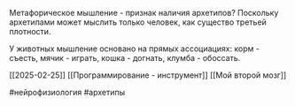 Метафорическое мышление - признак наличия архетипов? Поскольку архетипами может мыслить только человек, как существо третьей плотности.

У животных мышление основано на прямых ассоциациях: корм - съесть, мячик - играть, кошка - догнать, клумба - обоссать.

[[2025-02-25]] [[Программирование - инструмент]] [[Мой второй мозг]]

#нейрофизиология #архетипы